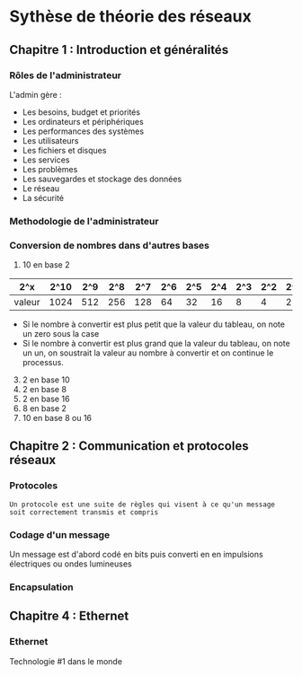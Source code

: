 # Sythèse de théorie des réseaux

## Chapitre 1 : Introduction et généralités

### Rôles de l'administrateur

L'admin gère :
* Les besoins, budget et priorités
* Les ordinateurs et périphériques
* Les performances des systèmes
* Les utilisateurs
* Les fichiers et disques
* Les services
* Les problèmes
* Les sauvegardes et stockage des données
* Le réseau
* La sécurité

### Methodologie de l'administrateur

### Conversion de nombres dans d'autres bases

1) 10 en base 2    

  | 2^x | 2^10 | 2^9 | 2^8 | 2^7 | 2^6 | 2^5 | 2^4 | 2^3 | 2^2 | 2^1 | 2^0 |
  | ---  | ---- | --- |---  | ---- | --- |---  | ---- | --- |---  | ---- | --- |
  | valeur | 1024 | 512 | 256 | 128 | 64 | 32 | 16 | 8 | 4 | 2 | 1 |

  * Si le nombre à convertir est plus petit que la valeur du tableau, on note un zero sous la case
  * Si le nombre à convertir est plus grand que la valeur du tableau, on note un un, on soustrait la valeur au nombre à convertir et on continue le processus.
  
3) 2 en base 10
4) 2 en base 8
5) 2 en base 16
6) 8 en base 2
7) 10 en base 8 ou 16
## Chapitre 2 : Communication et protocoles réseaux

### Protocoles

```Un protocole est une suite de règles qui visent à ce qu'un message soit correctement transmis et compris```

### Codage d'un message 

Un message est d'abord codé en bits puis converti en en impulsions électriques ou ondes lumineuses

### Encapsulation 



## Chapitre 4 : Ethernet

### Ethernet

Technologie #1 dans le monde

